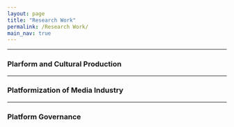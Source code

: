 ```yaml
---
layout: page
title: "Research Work"
permalink: /Research Work/
main_nav: true
---
```


<hr>
<h3>Plarform and Cultural Production</h3>
<ul>

  
</ul>
<hr>

<h3>Platformization of Media Industry</h3>
<ul>

  
</ul>
<hr>
<h3>Platform Governance</h3>
<ul>

  
</ul>
